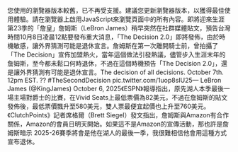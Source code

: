 您使用的瀏覽器版本較舊，已不再受支援。建議您更新瀏覽器版本，以獲得最佳使用體驗。請在瀏覽器上啟用JavaScript來瀏覽頁面中的所有內容。即將迎來生涯第23季的「詹皇」詹姆斯（LeBron James）稍早突然在社群媒體貼文，預告台灣時間10月8日凌晨12點要發布重大消息，「The Decision 2.0」即將發佈，由於時機敏感，讓外界猜測可能是退休宣言。詹姆斯在第一次離開騎士前，曾拍攝了「The Decision」宣佈加盟熱火，當年這個做法引發熱議，儘管步入生涯末年的詹姆斯，至今都未鬆口何時退休，不過在這個時機預告「The Decision 2.0」，還是讓外界猜測有可能是退休宣言。The decision of all decisions. October 7th. 12pm EST. ?? #TheSecondDecision pic.twitter.com/1uop8sIU25— LeBron James (@KingJames) October 6, 2025《ESPN》報導指出，原先湖人本季最後一場主場對爵士的比賽，在Vivid Seats上最低票價為82美元，不過在詹姆斯的貼文發佈後，最低票價飄升至580美元，雙人票最便宜起價也上升至760美元。《ClutchPoints》記者席格爾（Brett Siegel）發文指出，詹姆斯與Amazon有合作關係，Amazon的會員日明天開始。如果這不是Amazon的宣傳活動，那也許是詹姆斯暗示 2025-26賽季將會是他在湖人的最後一季，我很難相信他會用這種方式宣布退休。